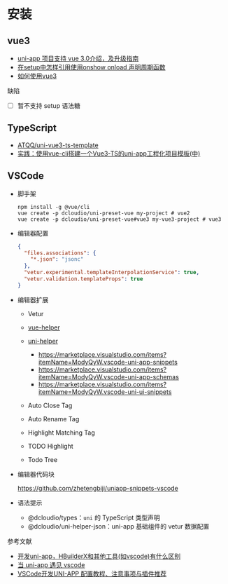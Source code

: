 # 安装

## vue3

- [uni-app 项目支持 vue 3.0介绍，及升级指南](https://ask.dcloud.net.cn/article/id-37834__page-7)
- [在setup中怎样引用使用onshow onload 声明周期函数](https://ask.dcloud.net.cn/question/129127)
- [如何使用vue3](https://ask.dcloud.net.cn/article/39310)

缺陷

- [ ] 暂不支持 setup 语法糖

## TypeScript

- [ATQQ/uni-vue3-ts-template](https://github.com/ATQQ/uni-vue3-ts-template)
- [实践：使用vue-cli搭建一个Vue3-TS的uni-app工程化项目模板(中)](https://juejin.cn/post/6976906597263998989)

## VSCode

- 脚手架

    ```shell
    npm install -g @vue/cli
    vue create -p dcloudio/uni-preset-vue my-project # vue2
    vue create -p dcloudio/uni-preset-vue#vue3 my-vue3-project # vue3
    ```

- 编辑器配置

    ```json
    {
      "files.associations": {
        "*.json": "jsonc"
      },
      "vetur.experimental.templateInterpolationService": true,
      "vetur.validation.templateProps": true
    }
    ```

- 编辑器扩展

    - Vetur
    - [vue-helper](https://marketplace.visualstudio.com/items?itemName=shenjiaolong.vue-helper)
    - [uni-helper](https://marketplace.visualstudio.com/items?itemName=ModyQyW.vscode-uni-helper)

        - https://marketplace.visualstudio.com/items?itemName=ModyQyW.vscode-uni-app-snippets
        - https://marketplace.visualstudio.com/items?itemName=ModyQyW.vscode-uni-app-schemas
        - https://marketplace.visualstudio.com/items?itemName=ModyQyW.vscode-uni-ui-snippets

    - Auto Close Tag
    - Auto Rename Tag
    - Highlight Matching Tag
    - TODO Highlight
    - Todo Tree

- 编辑器代码块

    https://github.com/zhetengbiji/uniapp-snippets-vscode

- 语法提示

    - @dcloudio/types：`uni` 的 TypeScript 类型声明
    - @dcloudio/uni-helper-json：uni-app 基础组件的 vetur 数据配置


参考文献

- [开发uni-app，HBuilderX和其他工具(如vscode)有什么区别](https://ask.dcloud.net.cn/article/35451)
- [当 uni-app 遇见 vscode](https://ask.dcloud.net.cn/article/36286)
- [VSCode开发UNI-APP 配置教程、注意事项与插件推荐](https://blog.csdn.net/weixin_44670973/article/details/109221196)
